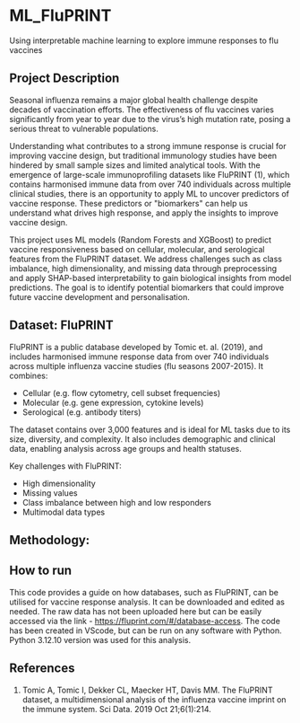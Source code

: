 # ML_FluPRINT
Using interpretable machine learning to explore immune responses to flu vaccines


## Project Description

Seasonal influenza remains a major global health challenge despite decades of vaccination efforts. The effectiveness of flu vaccines varies significantly from year to year due to the virus’s high mutation rate, posing a serious threat to vulnerable populations.

Understanding what contributes to a strong immune response is crucial for improving vaccine design, but traditional immunology studies have been hindered by small sample sizes and limited analytical tools. With the emergence of large-scale immunoprofiling datasets like FluPRINT (1), which contains harmonised immune data from over 740 individuals across multiple clinical studies, there is an opportunity to apply ML to uncover predictors of vaccine response. These predictors or "biomarkers" can help us understand what drives high response, and apply the insights to improve vaccine design.

This project uses ML models (Random Forests and XGBoost) to predict vaccine responsiveness based on cellular, molecular, and serological features from the FluPRINT dataset. We address challenges such as class imbalance, high dimensionality, and missing data through preprocessing and apply SHAP-based interpretability to gain biological insights from model predictions. The goal is to identify potential biomarkers that could improve future vaccine development and personalisation.

## Dataset: FluPRINT

FluPRINT is a public database developed by Tomic et. al. (2019), and includes harmonised immune response data from over 740 individuals across multiple influenza vaccine studies (flu seasons 2007-2015). It combines:
- Cellular (e.g. flow cytometry, cell subset frequencies)
- Molecular (e.g. gene expression, cytokine levels)
- Serological (e.g. antibody titers)

The dataset contains over 3,000 features and is ideal for ML tasks due to its size, diversity, and complexity. It also includes demographic and clinical data, enabling analysis across age groups and health statuses.

Key challenges with FluPRINT:
- High dimensionality
- Missing values
- Class imbalance between high and low responders
- Multimodal data types

## Methodology:

## How to run
This code provides a guide on how databases, such as FluPRINT, can be utilised for vaccine response analysis. It can be downloaded and edited as needed. The raw data has not been uploaded here but can be easily accessed via the link - https://fluprint.com/#/database-access. 
The code has been created in VScode, but can be run on any software with Python. Python 3.12.10 version was used for this analysis.

## References
1. Tomic A, Tomic I, Dekker CL, Maecker HT, Davis MM. The FluPRINT dataset, a multidimensional analysis of the influenza vaccine imprint on the immune system. Sci Data. 2019 Oct 21;6(1):214. 
